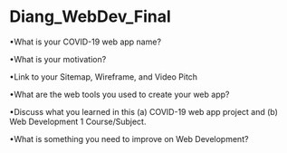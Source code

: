 # Diang_WebDev_Final
<p>•What is your COVID-19 web app name?</p>
<p>•What is your motivation?</p>
<p>•Link to your Sitemap, Wireframe, and Video Pitch</p>
<p>•What are the web tools you used to create your web app?</p>
<p>•Discuss what you learned in this (a) COVID-19 web app project and (b) Web Development 1 Course/Subject.  </p>
<p>•What is something you need to improve on Web Development?</p>

